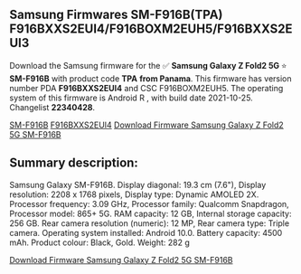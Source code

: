 <h2>Samsung Firmwares SM-F916B(TPA) F916BXXS2EUI4/F916BOXM2EUH5/F916BXXS2EUI3</h2>
Download the Samsung firmware for the ✅ <strong>Samsung Galaxy Z Fold2 5G </strong> ⭐ <strong>SM-F916B</strong> with product code <strong>TPA</strong> <strong> from Panama</strong>. This firmware has version number PDA <strong>F916BXXS2EUI4</strong> and CSC F916BOXM2EUH5. The operating system of this firmware is Android R , with build date 2021-10-25. Changelist <strong>22340428</strong>.


[SM-F916B](https://samfirm.shop/samsung/model/SM-F916B)
[F916BXXS2EUI4](https://samfirm.shop/samsung/pda/F916BXXS2EUI4)
[Download Firmware Samsung Galaxy Z Fold2 5G SM-F916B](https://samfirm.shop/samsung/firmware/468381)
<h2>Summary description:</h2>
<p>Samsung Galaxy SM-F916B. Display diagonal: 19.3 cm (7.6"), Display resolution: 2208 x 1768 pixels, Display type: Dynamic AMOLED 2X. Processor frequency: 3.09 GHz, Processor family: Qualcomm Snapdragon, Processor model: 865+ 5G. RAM capacity: 12 GB, Internal storage capacity: 256 GB. Rear camera resolution (numeric): 12 MP, Rear camera type: Triple camera. Operating system installed: Android 10.0. Battery capacity: 4500 mAh. Product colour: Black, Gold. Weight: 282 g</p>


[Download Firmware Samsung Galaxy Z Fold2 5G SM-F916B](https://samfirm.shop/samsung/firmware/468381)
